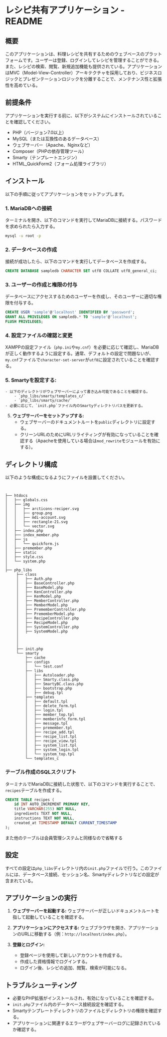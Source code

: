 # レシピ共有アプリケーション - README

## 概要

このアプリケーションは、料理レシピを共有するためのウェブベースのプラットフォームです。ユーザーは登録、ログインしてレシピを管理することができる。また、レシピの検索、閲覧、新規追加機能も提供されている。アプリケーションはMVC（Model-View-Controller）アーキテクチャを採用しており、ビジネスロジックとプレゼンテーションロジックを分離することで、メンテナンス性と拡張性を高めている。

## 前提条件

アプリケーションを実行する前に、以下がシステムにインストールされていることを確認してください。

- PHP（バージョン7.0以上）
- MySQL（または互換性のあるデータベース）
- ウェブサーバー（Apache、Nginxなど）
- Composer（PHPの依存管理ツール）
- Smarty（テンプレートエンジン）
- HTML_QuickForm2（フォーム処理ライブラリ）

## インストール

以下の手順に従ってアプリケーションをセットアップします。

### 1. MariaDBへの接続
ターミナルを開き、以下のコマンドを実行してMariaDBに接続する。パスワードを求められたら入力する。
```bash
mysql -u root -p
```

### 2. データベースの作成
接続が成功したら、以下のコマンドを実行してデータベースを作成する。
```sql
CREATE DATABASE sampledb CHARACTER SET utf8 COLLATE utf8_general_ci;
```

### 3. ユーザーの作成と権限の付与
データベースにアクセスするためのユーザーを作成し、そのユーザーに適切な権限を付与する。
```sql
CREATE USER 'sample'@'localhost' IDENTIFIED BY 'password';
GRANT ALL PRIVILEGES ON sampledb.* TO 'sample'@'localhost';
FLUSH PRIVILEGES;
```

### 4. 設定ファイルの確認と変更
XAMPPの設定ファイル（`php.ini`や`my.cnf`）を必要に応じて確認し、MariaDBが正しく動作するように設定する。通常、デフォルトの設定で問題ないが、`my.cnf`ファイルで`character-set-server`が`utf8`に設定されていることを確認する。

### 5. **Smartyを設定する:**
    - 以下のディレクトリがウェブサーバーによって書き込み可能であることを確認する。
        - `php_libs/smarty/templates_c/`
        - `php_libs/smarty/cache/`
    - 必要に応じて、`init.php`ファイル内のSmartyディレクトリパスを更新する。

5. **ウェブサーバーをセットアップする:**
    - ウェブサーバーのドキュメントルートを`public`ディレクトリに設定する。
    - クリーンURLのためにURLリライティングが有効になっていることを確認する（Apacheを使用している場合は`mod_rewrite`モジュールを有効にする）。

## ディレクトリ構成
以下のような構成になるようにファイルを設置してください。

```


├── htdocs
│   ├── globals.css
│   ├── img
│   │   ├── arcticons-reciper.svg
│   │   ├── group.png
│   │   ├── mdi-account.svg
│   │   ├── rectangle-21.svg
│   │   └── vector.svg
│   ├── index.php
│   ├── index_member.php
│   ├── js
│   │   └── quickform.js
│   ├── premember.php
│   ├── static
│   ├── style.css
│   └── system.php
│ 
├── php_libs
     ├── class
     │   ├── Auth.php
     │   ├── BaseController.php
     │   ├── BaseModel.php
     │   ├── KenController.php
     │   ├── KenModel.php
     │   ├── MemberController.php
     │   ├── MemberModel.php
     │   ├── PrememberController.php
     │   ├── PrememberModel.php
     │   ├── RecipeController.php
     │   ├── RecipeModel.php
     │   ├── SystemController.php
     │   ├── SystemModel.php
     │   
     │      
     │   
     ├── init.php
     └── smarty
         ├── cache
         ├── configs
         │   └── test.conf
         ├── libs
         │   ├── Autoloader.php
         │   ├── Smarty.class.php
         │   ├── SmartyBC.class.php
         │   ├── bootstrap.php
         │   ├── debug.tpl
         ├── templates
         │   ├── default.tpl
         │   ├── delete_form.tpl
         │   ├── login.tpl
         │   ├── member_top.tpl
         │   ├── memberinfo_form.tpl
         │   ├── message.tpl
         │   ├── premember.tpl
         │   ├── recipe_add.tpl
         │   ├── recipe_list.tpl
         │   ├── recipe_view.tpl
         │   ├── system_list.tpl
         │   ├── system_login.tpl
         │   └── system_top.tpl
         └── templates_c

```

### テーブル作成のSQLスクリプト
ターミナルでMariaDBに接続した状態で、以下のコマンドを実行することで、`recipes`テーブルを作成する。
```sql
CREATE TABLE recipes (
    id INT AUTO_INCREMENT PRIMARY KEY,
    title VARCHAR(255) NOT NULL,
    ingredients TEXT NOT NULL,
    instructions TEXT NOT NULL,
    created_at TIMESTAMP DEFAULT CURRENT_TIMESTAMP
);
```
また他のテーブルは会員管理システムと同様なので省略する

## 設定

すべての設定は`php_libs`ディレクトリ内の`init.php`ファイルで行う。このファイルには、データベース接続、セッション名、Smartyディレクトリなどの設定が含まれている。

## アプリケーションの実行

1. **ウェブサーバーを起動する:**
    ウェブサーバーが正しいドキュメントルートを指して起動していることを確認する。

2. **アプリケーションにアクセスする:**
    ウェブブラウザを開き、アプリケーションのURLに移動する（例：`http://localhost/index.php`）。

3. **登録とログイン:**
    - 登録ページを使用して新しいアカウントを作成する。
    - 作成した資格情報でログインする。
    - ログイン後、レシピの追加、閲覧、検索が可能になる。

## トラブルシューティング

- 必要なPHP拡張がインストールされ、有効になっていることを確認する。
- `init.php`ファイル内のデータベース接続設定を確認する。
- Smartyテンプレートディレクトリのファイルとディレクトリの権限を確認する。
- アプリケーションに関連するエラーがウェブサーバーログに記録されているか確認する。

